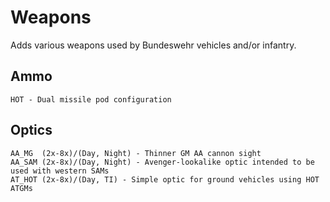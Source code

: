 # Weapons
Adds various weapons used by Bundeswehr vehicles and/or infantry.

## Ammo
    HOT - Dual missile pod configuration

## Optics
    AA_MG  (2x-8x)/(Day, Night) - Thinner GM AA cannon sight
    AA_SAM (2x-8x)/(Day, Night) - Avenger-lookalike optic intended to be used with western SAMs 
    AT_HOT (2x-8x)/(Day, TI) - Simple optic for ground vehicles using HOT ATGMs
